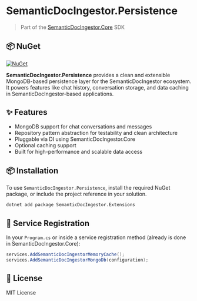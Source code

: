 # SemanticDocIngestor.Persistence

> Part of the [SemanticDocIngestor.Core](https://github.com/raminesfahani/SemanticDocIngestor) SDK

## 📦 NuGet

[![NuGet](https://img.shields.io/nuget/v/SemanticDocIngestor.Persistence)](https://www.nuget.org/packages/SemanticDocIngestor.Persistence)

**SemanticDocIngestor.Persistence** provides a clean and extensible MongoDB-based persistence layer for the SemanticDocIngestor ecosystem. It powers features like chat history, conversation storage, and data caching in SemanticDocIngestor-based applications.

## ✨ Features

- MongoDB support for chat conversations and messages
- Repository pattern abstraction for testability and clean architecture
- Pluggable via DI using SemanticDocIngestor.Core
- Optional caching support
- Built for high-performance and scalable data access

## 📦 Installation

To use `SemanticDocIngestor.Persistence`, install the required NuGet package, or include the project reference in your solution.

```bash
dotnet add package SemanticDocIngestor.Extensions
```

## 🔧 Service Registration

In your `Program.cs` or inside a service registration method (already is done in SemanticDocIngestor.Core):

```csharp
services.AddSemanticDocIngestorMemoryCache();
services.AddSemanticDocIngestorMongoDb(configuration);
```

## 📄 License

MIT License